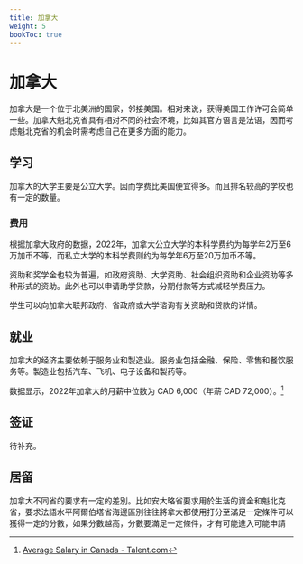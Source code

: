 ```yaml
---
title: 加拿大
weight: 5
bookToc: true
---
```


# 加拿大

加拿大是一个位于北美洲的国家，邻接美国。相对来说，获得美国工作许可会简单一些。加拿大魁北克省具有相对不同的社会环境，比如其官方语言是法语，因而考虑魁北克省的机会时需考虑自己在更多方面的能力。

## 学习

加拿大的大学主要是公立大学。因而学费比美国便宜得多。而且排名较高的学校也有一定的数量。

### 费用

根据加拿大政府的数据，2022年，加拿大公立大学的本科学费约为每学年2万至6万加币不等，而私立大学的本科学费则约为每学年6万至20万加币不等。

资助和奖学金也较为普遍，如政府资助、大学资助、社会组织资助和企业资助等多种形式的资助。此外也可以申请助学贷款，分期付款等方式减轻学费压力。

学生可以向加拿大联邦政府、省政府或大学谘询有关资助和贷款的详情。

## 就业

加拿大的经济主要依赖于服务业和製造业。服务业包括金融、保险、零售和餐饮服务等。製造业包括汽车、飞机、电子设备和製药等。

数据显示，2022年加拿大的月薪中位数为 CAD 6,000（年薪 CAD 72,000）。[^1]

## 签证

待补充。

## 居留

加拿大不同省的要求有一定的差別。比如安大略省要求用於生活的資金和魁北克省，要求法語水平阿爾伯塔省海邊區別往往將拿大都使用打分至滿足一定條件可以獲得一定的分數，如果分數越高，分數要滿足一定條件，才有可能進入可能申請



[^1]: [Average Salary in Canada - Talent.com](https://ca.talent.com/salary?job=average)